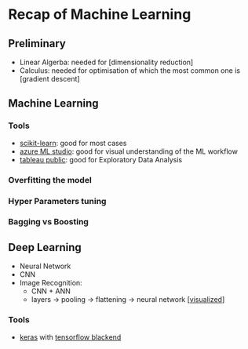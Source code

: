 # Recap of Machine Learning

## Preliminary
* Linear Algerba: needed for [dimensionality reduction]
* Calculus: needed for optimisation of which the most common one is [gradient descent]

## Machine Learning
### Tools
* [scikit-learn](): good for most cases
* [azure ML studio](): good for visual understanding of the ML workflow
* [tableau public](): good for Exploratory Data Analysis
### Overfitting the model
### Hyper Parameters tuning
### Bagging vs Boosting

## Deep Learning
* Neural Network
* CNN
* Image Recognition:
  * CNN + ANN
  * layers -> pooling -> flattening -> neural network [[visualized](http://www.scs.ryerson.ca/~aharley/vis/conv/flat.html)]
### Tools
* [keras]() with [tensorflow blackend]()
